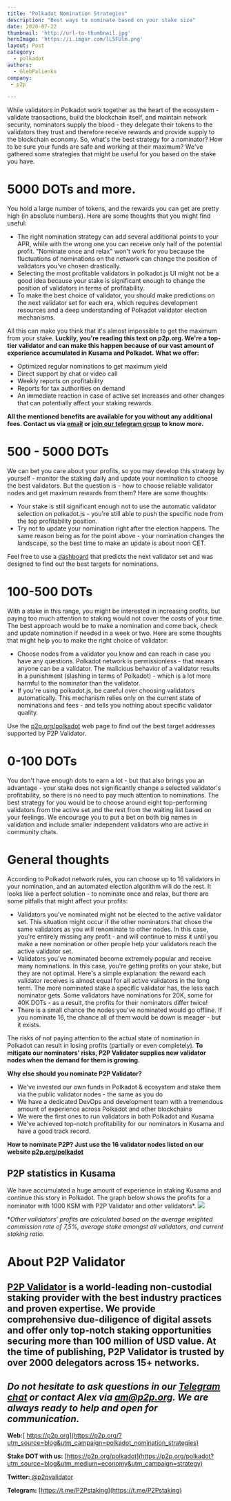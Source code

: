 ```yaml
---
title: "Polkadot Nomination Strategies"
description: "Best ways to nominate based on your stake size"
date: 2020-07-22
thumbnail: 'http://url-to-thumbnail.jpg'
heroImage: 'https://i.imgur.com/lL5FUlm.png'
layout: Post
category:
  - polkadot
authors:
  - GlebPalienko
company:
 - p2p

---
```

While validators in Polkadot work together as the heart of the ecosystem - validate transactions, build the blockchain itself, and maintain network security, nominators supply the blood - they delegate their tokens to the validators they trust and therefore receive rewards and provide supply to the blockchain economy. So, what's the best strategy for a nominator? How to be sure your funds are safe and working at their maximum? We've gathered some strategies that might be useful for you based on the stake you have.

# 5000 DOTs and more.
You hold a large number of tokens, and the rewards you can get are pretty high (in absolute numbers). Here are some thoughts that you might find useful:

 - The right nomination strategy can add several additional points to your APR, while with the wrong one you can receive only half of the potential profit. "Nominate once and relax" won't work for you because the fluctuations of nominations on the network can change the position of validators you've chosen drastically.
 - Selecting the most profitable validators in polkadot.js UI might not be a good idea because your stake is significant enough to change the position of validators in terms of profitability.
 - To make the best choice of validator, you should make predictions on the next validator set for each era, which requires development resources and a deep understanding of Polkadot validator election mechanisms.

All this can make you think that it's almost impossible to get the maximum from your stake. **Luckily, you're reading this text on p2p.org. We're a top-tier validator and can make this happen because of our vast amount of experience accumulated in Kusama and Polkadot.**
**What we offer:**

 - Optimized regular nominations to get maximum yield 
 - Direct support by chat or video call 
 - Weekly reports on profitability 
 - Reports for tax authorities on demand 
 - An immediate reaction in case of active set increases and other changes that can potentially affect your staking rewards.

**All the mentioned benefits are available for you without any additional fees. Contact us via [email](mailto:am@p2p.org) or [join our telegram group](https://t.me/P2Pstaking) to know more.**

# 500 - 5000 DOTs
We can bet you care about your profits, so you may develop this strategy by yourself - monitor the staking daily and update your nomination to choose the best validators. But the question is - how to choose reliable validator nodes and get maximum rewards from them? Here are some thoughts:

 - Your stake is still significant enough not to use the automatic validator selection on polkadot.js - you're still able to push the specific node from the top profitability position.  
 - Try not to update your nomination right after the election happens. The same reason being as for the point above - your nomination changes the landscape, so the best time to make an update is about noon CET. 

Feel free to use a [dashboard](https://redash.p2p.org/public/dashboards/cviD6Ci7oUDRnSoq8CqNJImrJfq8uuY37DsiF2CY?org_slug=default) that predicts the next validator set and was designed to find out the best targets for nominations.

# 100-500 DOTs
With a stake in this range, you might be interested in increasing profits, but paying too much attention to staking would not cover the costs of your time. The best approach would be to make a nomination and come back, check and update nomination if needed in a week or two. Here are some thoughts that might help you to make the right choice of validator:

 - Choose nodes from a validator you know and can reach in case you have any questions. Polkadot network is permissionless - that means anyone can be a validator. The malicious behavior of a validator results in a punishment (slashing in terms of Polkadot) - which is a lot more harmful to the nominator than the validator. 
 - If you're using polkadot.js, be careful over choosing validators automatically. This mechanism relies only on the current state of nominations and fees - and tells you nothing about specific validator quality. 


Use the [p2p.org/polkadot](https://p2p.org/polkadot?utm_source=blog&utm_campaign=polkadot_nomination_strategies) web page to find out the best target addresses supported by P2P Validator.

# 0-100 DOTs
You don't have enough dots to earn a lot - but that also brings you an advantage - your stake does not significantly change a selected validator's profitability, so there is no need to pay much attention to nominations. The best strategy for you would be to choose around eight top-performing validators from the active set and the rest from the waiting list based on your feelings. We encourage you to put a bet on both big names in validation and include smaller independent validators who are active in community chats. 

# General thoughts
According to Polkadot network rules, you can choose up to 16 validators in your nomination, and an automated election algorithm will do the rest. It looks like a perfect solution - to nominate once and relax, but there are some pitfalls that might affect your profits:

 - Validators you've nominated might not be elected to the active validator set. This situation might occur if the other nominators that chose the same validators as you will renominate to other nodes. In this case, you're entirely missing any profit - and will continue to miss it until you make a new nomination or other people help your validators reach the active validator set.
 - Validators you've nominated become extremely popular and receive many nominations. In this case, you're getting profits on your stake, but they are not optimal. Here's a simple explanation: the reward each validator receives is almost equal for all active validators in the long term. The more nominated stake a specific validator has, the less each nominator gets. Some validators have nominations for 20K, some for 40K DOTs - as a result, the profits for their nominators differ twice!
 - There is a small chance the nodes you've nominated would go offline. If you nominate 16, the chance all of them would be down is meager - but it exists. 

The risks of not paying attention to the actual state of nomination in Polkadot can result in losing profits (partially or even completely). **To mitigate our nominators' risks, P2P Validator supplies new validator nodes when the demand for them is growing.**

**Why else should you nominate P2P Validator?**

 - We've invested our own funds in Polkadot & ecosystem and stake them via the public validator nodes - the same as you do
 - We have a dedicated DevOps and development team with a tremendous amount of experience across Polkadot and other blockchains
 - We were the first ones to run validators in both Polkadot and Kusama
 - We've achieved top-notch profitability for our nominators in Kusama and have a good track record.

**How to nominate P2P? Just use the 16 validator nodes listed on our website [p2p.org/polkadot](https://p2p.org/polkadot?utm_source=blog&utm_campaign=polkadot_nomination_strategies)**

## P2P statistics in Kusama
We have accumulated a huge amount of experience in staking Kusama and continue this story in Polkadot. The graph below shows the profits for a nominator with 1000 KSM with P2P Validator and other validators*.
![](https://i.imgur.com/dx9t8wS.png)

**Other validators’ profits are calculated based on the average weighted commission rate of 7,5%, average stake amongst all validators, and current staking ratio.*


# About P2P Validator

[P2P Validator](https://p2p.org/?utm_source=blog&utm_campaign=polkadot_nomination_strategies) is a world-leading non-custodial staking provider with the best industry practices and proven expertise. We provide comprehensive due-diligence of digital assets and offer only top-notch staking opportunities securing more than 100 million of USD value. At the time of publishing, P2P Validator is trusted by over 2000 delegators across 15+ networks.
------
*Do not hesitate to ask questions in our [Telegram chat](https://t.me/P2Pstaking) or contact Alex via am@p2p.org. We are always ready to help and open for communication.*
------
**Web:**[ https://p2p.org](https://p2p.org/?utm_source=blog&utm_campaign=polkadot_nomination_strategies)

**Stake DOT with us:** [https://p2p.org/polkadot](https://p2p.org/polkadot?utm_source=blog&utm_medium=economy&utm_campaign=strategy)

**Twitter:**[ @p2pvalidator](https://twitter.com/p2pvalidator)

**Telegram:** [https://t.me/P2Pstaking](https://t.me/P2Pstaking)